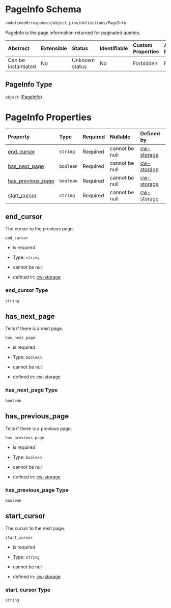 # PageInfo Schema

```txt
undefined#/responses/object_pins/definitions/PageInfo
```

PageInfo is the page information returned for paginated queries.

| Abstract            | Extensible | Status         | Identifiable | Custom Properties | Additional Properties | Access Restrictions | Defined In                                                         |
| :------------------ | :--------- | :------------- | :----------- | :---------------- | :-------------------- | :------------------ | :----------------------------------------------------------------- |
| Can be instantiated | No         | Unknown status | No           | Forbidden         | Forbidden             | none                | [cw-storage.json\*](schema/cw-storage.json "open original schema") |

## PageInfo Type

`object` ([PageInfo](cw-storage-responses-objectpinsresponse-definitions-pageinfo.md))

# PageInfo Properties

| Property                                  | Type      | Required | Nullable       | Defined by                                                                                                                                                                                      |
| :---------------------------------------- | :-------- | :------- | :------------- | :---------------------------------------------------------------------------------------------------------------------------------------------------------------------------------------------- |
| [end\_cursor](#end_cursor)                | `string`  | Required | cannot be null | [cw-storage](cw-storage-responses-objectpinsresponse-definitions-pageinfo-properties-end_cursor.md "undefined#/responses/object_pins/definitions/PageInfo/properties/end_cursor")               |
| [has\_next\_page](#has_next_page)         | `boolean` | Required | cannot be null | [cw-storage](cw-storage-responses-objectpinsresponse-definitions-pageinfo-properties-has_next_page.md "undefined#/responses/object_pins/definitions/PageInfo/properties/has_next_page")         |
| [has\_previous\_page](#has_previous_page) | `boolean` | Required | cannot be null | [cw-storage](cw-storage-responses-objectpinsresponse-definitions-pageinfo-properties-has_previous_page.md "undefined#/responses/object_pins/definitions/PageInfo/properties/has_previous_page") |
| [start\_cursor](#start_cursor)            | `string`  | Required | cannot be null | [cw-storage](cw-storage-responses-objectpinsresponse-definitions-pageinfo-properties-start_cursor.md "undefined#/responses/object_pins/definitions/PageInfo/properties/start_cursor")           |

## end\_cursor

The cursor to the previous page.

`end_cursor`

* is required

* Type: `string`

* cannot be null

* defined in: [cw-storage](cw-storage-responses-objectpinsresponse-definitions-pageinfo-properties-end_cursor.md "undefined#/responses/object_pins/definitions/PageInfo/properties/end_cursor")

### end\_cursor Type

`string`

## has\_next\_page

Tells if there is a next page.

`has_next_page`

* is required

* Type: `boolean`

* cannot be null

* defined in: [cw-storage](cw-storage-responses-objectpinsresponse-definitions-pageinfo-properties-has_next_page.md "undefined#/responses/object_pins/definitions/PageInfo/properties/has_next_page")

### has\_next\_page Type

`boolean`

## has\_previous\_page

Tells if there is a previous page.

`has_previous_page`

* is required

* Type: `boolean`

* cannot be null

* defined in: [cw-storage](cw-storage-responses-objectpinsresponse-definitions-pageinfo-properties-has_previous_page.md "undefined#/responses/object_pins/definitions/PageInfo/properties/has_previous_page")

### has\_previous\_page Type

`boolean`

## start\_cursor

The cursor to the next page.

`start_cursor`

* is required

* Type: `string`

* cannot be null

* defined in: [cw-storage](cw-storage-responses-objectpinsresponse-definitions-pageinfo-properties-start_cursor.md "undefined#/responses/object_pins/definitions/PageInfo/properties/start_cursor")

### start\_cursor Type

`string`
